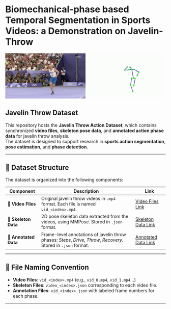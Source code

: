 # Biomechanical-phase based Temporal Segmentation in Sports Videos: a Demonstration on Javelin-Throw
![Javelin Demo](https://github.com/Bikudebug/Javelin_Throw_Dataset/blob/main/side_by_side-ezgif.com-video-to-gif-converter.gif)

## Javelin Throw Dataset

This repository hosts the **Javelin Throw Action Dataset**, which contains synchronized **video files**, **skeleton pose data**, and **annotated action phase data** for javelin throw analysis.  
The dataset is designed to support research in **sports action segmentation**, **pose estimation**, and **phase detection**.

---

## 📂 Dataset Structure

The dataset is organized into the following components:

| Component | Description | Link |
|-----------|-------------|------|
| 🎥 **Video Files** | Original javelin throw videos in `.mp4` format. Each file is named `vid_<index>.mp4`. | [Video Files Link](https://drive.google.com/file/d/1fKfZNCHdr3NK7Ppnfcb3oV-57pTRH9ys/view?usp=sharing) |
| 🦴 **Skeleton Data** | 2D pose skeleton data extracted from the videos, using MMPose. Stored in `.json` format. | [Skeleton Data Link](https://drive.google.com/file/d/1DM9kKhr7CwC61Df60mzRVP6s_bcI8XP8/view?usp=sharing)|
| 📝 **Annotated Data** | Frame-level annotations of javelin throw phases: *Steps*, *Drive*, *Throw*, *Recovery*. Stored in `.json` format. | [Annotated Data Link](https://drive.google.com/file/d/1aaG10_POwS2g9pUnqjgpQrB1Kp9Htr9L/view?usp=sharing) |

---

## 📑 File Naming Convention

- **Video Files**: `vid_<index>.mp4` (e.g., `vid_0.mp4`, `vid_1.mp4`…)  
- **Skeleton Files**: `video_<index>.json` corresponding to each video file.  
- **Annotation Files**: `vid_<index>.json` with labeled frame numbers for each phase.  

---


